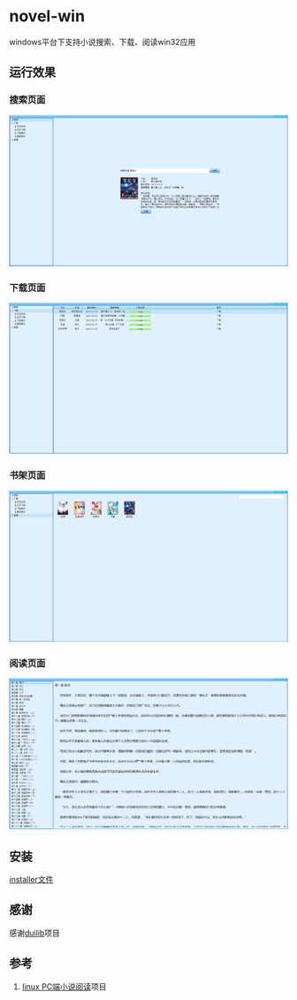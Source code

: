 # novel-win
windows平台下支持小说搜索、下载、阅读win32应用

## 运行效果

### 搜索页面

![](./doc/imgs/search.jpg "搜索页面")

### 下载页面

![](./doc/imgs/download.jpg "下载页面")

### 书架页面

![](./doc/imgs/bookshelf.jpg "书架页面")

### 阅读页面

![](./doc/imgs/view.jpg "阅读页面")

## 安装

[installer文件](./novel_installer/Release/)

## 感谢

感谢[duilib](https://github.com/duilib/duilib)项目

## 参考

1. [linux PC端小说阅读](https://github.com/TwoFlyLiu/novel)项目
